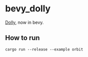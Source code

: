 # bevy_dolly

[Dolly](https://github.com/h3r2tic/dolly), now in bevy.

## How to run

`cargo run --release --example orbit`